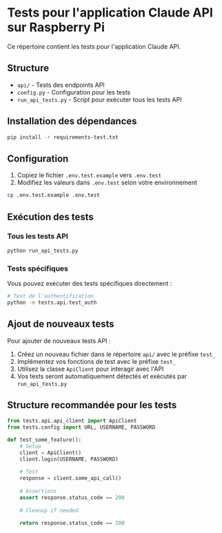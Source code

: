 # Tests pour l'application Claude API sur Raspberry Pi

Ce répertoire contient les tests pour l'application Claude API.

## Structure

- `api/` - Tests des endpoints API
- `config.py` - Configuration pour les tests
- `run_api_tests.py` - Script pour exécuter tous les tests API

## Installation des dépendances

```bash
pip install -r requirements-test.txt
```

## Configuration

1. Copiez le fichier `.env.test.example` vers `.env.test`
2. Modifiez les valeurs dans `.env.test` selon votre environnement

```bash
cp .env.test.example .env.test
```

## Exécution des tests

### Tous les tests API

```bash
python run_api_tests.py
```

### Tests spécifiques

Vous pouvez exécuter des tests spécifiques directement :

```bash
# Test de l'authentification
python -m tests.api.test_auth
```

## Ajout de nouveaux tests

Pour ajouter de nouveaux tests API :

1. Créez un nouveau fichier dans le répertoire `api/` avec le préfixe `test_`
2. Implémentez vos fonctions de test avec le préfixe `test_`
3. Utilisez la classe `ApiClient` pour interagir avec l'API
4. Vos tests seront automatiquement détectés et exécutés par `run_api_tests.py`

## Structure recommandée pour les tests

```python
from tests.api.api_client import ApiClient
from tests.config import URL, USERNAME, PASSWORD

def test_some_feature():
    # Setup
    client = ApiClient()
    client.login(USERNAME, PASSWORD)
    
    # Test
    response = client.some_api_call()
    
    # Assertions
    assert response.status_code == 200
    
    # Cleanup if needed
    
    return response.status_code == 200
```
